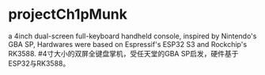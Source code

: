 # projectCh1pMunk
a 4inch dual-screen full-keyboard handheld console, inspired by Nintendo's GBA SP, Hardwares were based on Espressif's ESP32 S3 and Rockchip's RK3588. #4寸大小的双屏全键盘掌机，受任天堂的GBA SP启发，硬件基于ESP32与RK3588。
